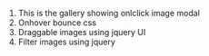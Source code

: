 1. This is the gallery showing onlclick image modal
2. Onhover bounce css
3. Draggable images using jquery UI
4. Filter images using jquery
